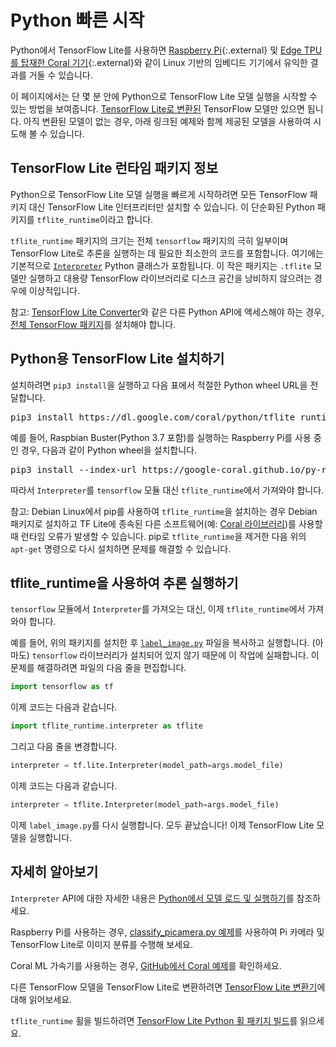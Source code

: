 # Python 빠른 시작

Python에서 TensorFlow Lite를 사용하면 [Raspberry Pi](https://www.raspberrypi.org/){:.external} 및 [Edge TPU를 탑재한 Coral 기기](https://coral.withgoogle.com/){:.external}와 같이 Linux 기반의 임베디드 기기에서 유익한 결과를 거둘 수 있습니다.

이 페이지에서는 단 몇 분 안에 Python으로 TensorFlow Lite 모델 실행을 시작할 수 있는 방법을 보여줍니다. [TensorFlow Lite로 변환된](../convert/) TensorFlow 모델만 있으면 됩니다. 아직 변환된 모델이 없는 경우, 아래 링크된 예제와 함께 제공된 모델을 사용하여 시도해 볼 수 있습니다.

## TensorFlow Lite 런타임 패키지 정보

Python으로 TensorFlow Lite 모델 실행을 빠르게 시작하려면 모든 TensorFlow 패키지 대신 TensorFlow Lite 인터프리터만 설치할 수 있습니다. 이 단순화된 Python 패키지를 `tflite_runtime`이라고 합니다.

`tflite_runtime` 패키지의 크기는 전체 `tensorflow` 패키지의 극히 일부이며 TensorFlow Lite로 추론을 실행하는 데 필요한 최소한의 코드를 포함합니다. 여기에는 기본적으로 [`Interpreter`](https://www.tensorflow.org/api_docs/python/tf/lite/Interpreter) Python 클래스가 포함됩니다. 이 작은 패키지는 <code>.tflite</code> 모델만 실행하고 대용량 TensorFlow 라이브러리로 디스크 공간을 낭비하지 않으려는 경우에 이상적입니다.

참고: [TensorFlow Lite Converter](../convert/python_api.md)와 같은 다른 Python API에 액세스해야 하는 경우, [전체 TensorFlow 패키지](https://www.tensorflow.org/install/)를 설치해야 합니다.

## Python용 TensorFlow Lite 설치하기

설치하려면 `pip3 install`을 실행하고 다음 표에서 적절한 Python wheel URL을 전달합니다.

<pre class="devsite-terminal">pip3 install https://dl.google.com/coral/python/tflite_runtime-2.1.0.post1-cp37-cp37m-linux_armv7l.whl</pre>

예를 들어, Raspbian Buster(Python 3.7 포함)를 실행하는 Raspberry Pi를 사용 중인 경우, 다음과 같이 Python wheel을 설치합니다.

<pre class="devsite-terminal devsite-click-to-copy">pip3 install --index-url https://google-coral.github.io/py-repo/ tflite_runtime
</pre>

따라서 `Interpreter`를 `tensorflow` 모듈 대신 `tflite_runtime`에서 가져와야 합니다.

참고: Debian Linux에서 pip를 사용하여 `tflite_runtime`을 설치하는 경우 Debian 패키지로 설치하고 TF Lite에 종속된 다른 소프트웨어(예: [Coral 라이브러리](https://coral.ai/software/))를 사용할 때 런타임 오류가 발생할 수 있습니다. pip로 `tflite_runtime`을 제거한 다음 위의 `apt-get` 명령으로 다시 설치하면 문제를 해결할 수 있습니다.

## tflite_runtime을 사용하여 추론 실행하기

`tensorflow` 모듈에서 `Interpreter`를 가져오는 대신, 이제 `tflite_runtime`에서 가져와야 합니다.

예를 들어, 위의 패키지를 설치한 후 [`label_image.py`](https://github.com/tensorflow/tensorflow/tree/master/tensorflow/lite/examples/python/) 파일을 복사하고 실행합니다. (아마도) `tensorflow` 라이브러리가 설치되어 있지 않기 때문에 이 작업에 실패합니다. 이 문제를 해결하려면 파일의 다음 줄을 편집합니다.

```python
import tensorflow as tf
```

이제 코드는 다음과 같습니다.

```python
import tflite_runtime.interpreter as tflite
```

그리고 다음 줄을 변경합니다.

```python
interpreter = tf.lite.Interpreter(model_path=args.model_file)
```

이제 코드는 다음과 같습니다.

```python
interpreter = tflite.Interpreter(model_path=args.model_file)
```

이제 `label_image.py`를 다시 실행합니다. 모두 끝났습니다! 이제 TensorFlow Lite 모델을 실행합니다.

## 자세히 알아보기

`Interpreter` API에 대한 자세한 내용은 [Python에서 모델 로드 및 실행하기](inference.md#load-and-run-a-model-in-python)를 참조하세요.

Raspberry Pi를 사용하는 경우, [classify_picamera.py 예제](https://github.com/tensorflow/examples/tree/master/lite/examples/image_classification/raspberry_pi)를 사용하여 Pi 카메라 및 TensorFlow Lite로 이미지 분류를 수행해 보세요.

Coral ML 가속기를 사용하는 경우, [GitHub에서 Coral 예제](https://github.com/google-coral/tflite/tree/master/python/examples)를 확인하세요.

다른 TensorFlow 모델을 TensorFlow Lite로 변환하려면 [TensorFlow Lite 변환기](../convert/)에 대해 읽어보세요.

`tflite_runtime` 휠을 빌드하려면 [TensorFlow Lite Python 휠 패키지 빌드](build_cmake_pip.md)를 읽으세요.
